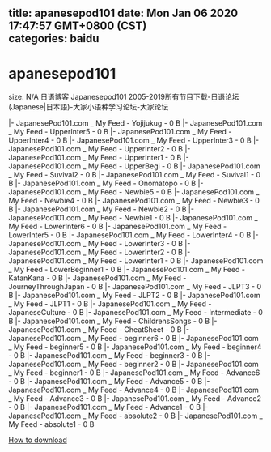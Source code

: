 
title: apanesepod101
date: Mon Jan 06 2020 17:47:57 GMT+0800 (CST)    
categories: baidu
---

# apanesepod101
size: N/A
 日语博客 Japanesepod101 2005-2019所有节目下载-日语论坛 (Japanese|日本語)-大家小语种学习论坛-大家论坛
 
|- JapanesePod101.com _ My Feed - Yojijukug - 0 B
|- JapanesePod101.com _ My Feed - UpperInter5 - 0 B
|- JapanesePod101.com _ My Feed - UpperInter4 - 0 B
|- JapanesePod101.com _ My Feed - UpperInter3 - 0 B
|- JapanesePod101.com _ My Feed - UpperInter2 - 0 B
|- JapanesePod101.com _ My Feed - UpperInter1 - 0 B
|- JapanesePod101.com _ My Feed - UpperBegi - 0 B
|- JapanesePod101.com _ My Feed - Suvival2 - 0 B
|- JapanesePod101.com _ My Feed - Suvival1 - 0 B
|- JapanesePod101.com _ My Feed - Onomatopo - 0 B
|- JapanesePod101.com _ My Feed - Newbie5 - 0 B
|- JapanesePod101.com _ My Feed - Newbie4 - 0 B
|- JapanesePod101.com _ My Feed - Newbie3 - 0 B
|- JapanesePod101.com _ My Feed - Newbie2 - 0 B
|- JapanesePod101.com _ My Feed - Newbie1 - 0 B
|- JapanesePod101.com _ My Feed - LowerInter6 - 0 B
|- JapanesePod101.com _ My Feed - LowerInter5 - 0 B
|- JapanesePod101.com _ My Feed - LowerInter4 - 0 B
|- JapanesePod101.com _ My Feed - LowerInter3 - 0 B
|- JapanesePod101.com _ My Feed - LowerInter2 - 0 B
|- JapanesePod101.com _ My Feed - LowerInter1 - 0 B
|- JapanesePod101.com _ My Feed - LowerBeginner1 - 0 B
|- JapanesePod101.com _ My Feed - KatanKana - 0 B
|- JapanesePod101.com _ My Feed - JourneyThroughJapan - 0 B
|- JapanesePod101.com _ My Feed - JLPT3 - 0 B
|- JapanesePod101.com _ My Feed - JLPT2 - 0 B
|- JapanesePod101.com _ My Feed - JLPT1 - 0 B
|- JapanesePod101.com _ My Feed - JapaneseCulture - 0 B
|- JapanesePod101.com _ My Feed - Intermediate - 0 B
|- JapanesePod101.com _ My Feed - ChildrensSongs - 0 B
|- JapanesePod101.com _ My Feed - CheatSheet - 0 B
|- JapanesePod101.com _ My Feed - beginner6 - 0 B
|- JapanesePod101.com _ My Feed - beginner5 - 0 B
|- JapanesePod101.com _ My Feed - beginner4 - 0 B
|- JapanesePod101.com _ My Feed - beginner3 - 0 B
|- JapanesePod101.com _ My Feed - beginner2 - 0 B
|- JapanesePod101.com _ My Feed - beginner1 - 0 B
|- JapanesePod101.com _ My Feed - Advance6 - 0 B
|- JapanesePod101.com _ My Feed - Advance5 - 0 B
|- JapanesePod101.com _ My Feed - Advance4 - 0 B
|- JapanesePod101.com _ My Feed - Advance3 - 0 B
|- JapanesePod101.com _ My Feed - Advance2 - 0 B
|- JapanesePod101.com _ My Feed - Advance1 - 0 B
|- JapanesePod101.com _ My Feed - absolute2 - 0 B
|- JapanesePod101.com _ My Feed - absolute1 - 0 B

[How to download](https://bpcam.bemobtrk.com/go/2ceec3aa-1ca2-46d6-b9ff-aaa5c184517c?jno=3308)
